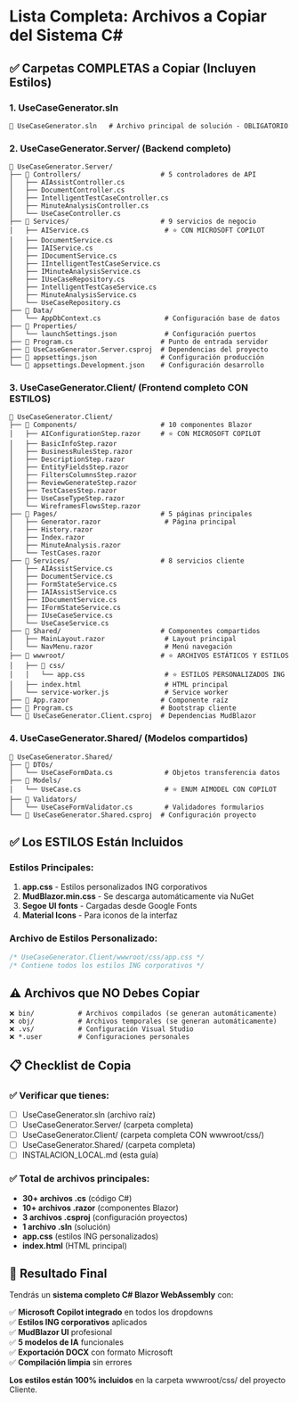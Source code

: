 # Lista Completa: Archivos a Copiar del Sistema C#

## ✅ Carpetas COMPLETAS a Copiar (Incluyen Estilos)

### 1. **UseCaseGenerator.sln**
```
📄 UseCaseGenerator.sln   # Archivo principal de solución - OBLIGATORIO
```

### 2. **UseCaseGenerator.Server/** (Backend completo)
```
📁 UseCaseGenerator.Server/
├── 📁 Controllers/                    # 5 controladores de API
│   ├── AIAssistController.cs
│   ├── DocumentController.cs
│   ├── IntelligentTestCaseController.cs
│   ├── MinuteAnalysisController.cs
│   └── UseCaseController.cs
├── 📁 Services/                       # 9 servicios de negocio
│   ├── AIService.cs                   # ⭐ CON MICROSOFT COPILOT
│   ├── DocumentService.cs
│   ├── IAIService.cs
│   ├── IDocumentService.cs
│   ├── IIntelligentTestCaseService.cs
│   ├── IMinuteAnalysisService.cs
│   ├── IUseCaseRepository.cs
│   ├── IntelligentTestCaseService.cs
│   ├── MinuteAnalysisService.cs
│   └── UseCaseRepository.cs
├── 📁 Data/
│   └── AppDbContext.cs                # Configuración base de datos
├── 📁 Properties/
│   └── launchSettings.json            # Configuración puertos
├── 📄 Program.cs                      # Punto de entrada servidor
├── 📄 UseCaseGenerator.Server.csproj  # Dependencias del proyecto
├── 📄 appsettings.json                # Configuración producción
└── 📄 appsettings.Development.json    # Configuración desarrollo
```

### 3. **UseCaseGenerator.Client/** (Frontend completo CON ESTILOS)
```
📁 UseCaseGenerator.Client/
├── 📁 Components/                     # 10 componentes Blazor
│   ├── AIConfigurationStep.razor     # ⭐ CON MICROSOFT COPILOT
│   ├── BasicInfoStep.razor
│   ├── BusinessRulesStep.razor
│   ├── DescriptionStep.razor
│   ├── EntityFieldsStep.razor
│   ├── FiltersColumnsStep.razor
│   ├── ReviewGenerateStep.razor
│   ├── TestCasesStep.razor
│   ├── UseCaseTypeStep.razor
│   └── WireframesFlowsStep.razor
├── 📁 Pages/                          # 5 páginas principales
│   ├── Generator.razor                # Página principal
│   ├── History.razor
│   ├── Index.razor
│   ├── MinuteAnalysis.razor
│   └── TestCases.razor
├── 📁 Services/                       # 8 servicios cliente
│   ├── AIAssistService.cs
│   ├── DocumentService.cs
│   ├── FormStateService.cs
│   ├── IAIAssistService.cs
│   ├── IDocumentService.cs
│   ├── IFormStateService.cs
│   ├── IUseCaseService.cs
│   └── UseCaseService.cs
├── 📁 Shared/                         # Componentes compartidos
│   ├── MainLayout.razor               # Layout principal
│   └── NavMenu.razor                  # Menú navegación
├── 📁 wwwroot/                        # ⭐ ARCHIVOS ESTÁTICOS Y ESTILOS
│   ├── 📁 css/
│   │   └── app.css                    # ⭐ ESTILOS PERSONALIZADOS ING
│   ├── index.html                     # HTML principal
│   └── service-worker.js              # Service worker
├── 📄 App.razor                       # Componente raíz
├── 📄 Program.cs                      # Bootstrap cliente
└── 📄 UseCaseGenerator.Client.csproj  # Dependencias MudBlazor
```

### 4. **UseCaseGenerator.Shared/** (Modelos compartidos)
```
📁 UseCaseGenerator.Shared/
├── 📁 DTOs/
│   └── UseCaseFormData.cs             # Objetos transferencia datos
├── 📁 Models/
│   └── UseCase.cs                     # ⭐ ENUM AIMODEL CON COPILOT
├── 📁 Validators/
│   └── UseCaseFormValidator.cs        # Validadores formularios
└── 📄 UseCaseGenerator.Shared.csproj  # Configuración proyecto
```

## ✅ Los ESTILOS Están Incluidos

### Estilos Principales:
1. **app.css** - Estilos personalizados ING corporativos
2. **MudBlazor.min.css** - Se descarga automáticamente via NuGet
3. **Segoe UI fonts** - Cargadas desde Google Fonts
4. **Material Icons** - Para iconos de la interfaz

### Archivo de Estilos Personalizado:
```css
/* UseCaseGenerator.Client/wwwroot/css/app.css */
/* Contiene todos los estilos ING corporativos */
```

## ⚠️ Archivos que NO Debes Copiar

```
❌ bin/           # Archivos compilados (se generan automáticamente)
❌ obj/           # Archivos temporales (se generan automáticamente)
❌ .vs/           # Configuración Visual Studio
❌ *.user         # Configuraciones personales
```

## 📋 Checklist de Copia

### ✅ Verificar que tienes:
- [ ] UseCaseGenerator.sln (archivo raíz)
- [ ] UseCaseGenerator.Server/ (carpeta completa)
- [ ] UseCaseGenerator.Client/ (carpeta completa CON wwwroot/css/)
- [ ] UseCaseGenerator.Shared/ (carpeta completa)
- [ ] INSTALACION_LOCAL.md (esta guía)

### ✅ Total de archivos principales:
- **30+ archivos .cs** (código C#)
- **10+ archivos .razor** (componentes Blazor)
- **3 archivos .csproj** (configuración proyectos)
- **1 archivo .sln** (solución)
- **app.css** (estilos ING personalizados)
- **index.html** (HTML principal)

## 🎯 Resultado Final

Tendrás un **sistema completo C# Blazor WebAssembly** con:

✅ **Microsoft Copilot integrado** en todos los dropdowns  
✅ **Estilos ING corporativos** aplicados  
✅ **MudBlazor UI** profesional  
✅ **5 modelos de IA** funcionales  
✅ **Exportación DOCX** con formato Microsoft  
✅ **Compilación limpia** sin errores  

**Los estilos están 100% incluidos** en la carpeta wwwroot/css/ del proyecto Cliente.